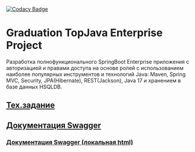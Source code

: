 [![Codacy Badge](https://app.codacy.com/project/badge/Grade/111ab9541ea44fd08798cd7508b4f1c9)](https://www.codacy.com/gh/MikhailKaptakov/graduation_project_topjava/dashboard?utm_source=github.com&amp;utm_medium=referral&amp;utm_content=MikhailKaptakov/graduation_project_topjava&amp;utm_campaign=Badge_Grade)


Graduation TopJava Enterprise Project 
===============================
Разработка полнофункционального SpringBoot Enterprise приложения c авторизацией и правами доступа на основе ролей с использованием наиболее популярных инструментов и технологий Java: Maven, Spring MVC, Security, JPA(Hibernate), REST(Jackson), Java 17 и хранением в базе данных HSQLDB.

## <a href="https://github.com/MikhailKaptakov/topjava/blob/master/graduation.md">Тех.задание</a>

## <a href="http://localhost:8080/swagger-ui">Документация Swagger</a>
### [Документация Swagger (локальная html)](local-swagger-doc.html)
